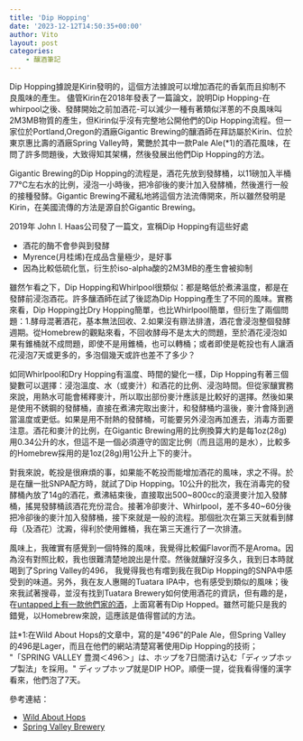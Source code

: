 ```yaml
---
title: 'Dip Hopping'
date: '2023-12-12T14:50:35+00:00'
author: Vito
layout: post
categories:
    - 釀酒筆記
---
```


Dip Hopping據說是Kirin發明的，這個方法據說可以增加酒花的香氣而且抑制不良風味的產生。
儘管Kirin在2018年發表了一篇論文，說明Dip Hopping-在whirpool之後、發酵開始之前加酒花-可以減少一種有著類似洋蔥的不良風味叫2M3MB物質的產生，但Kirin似乎沒有完整地公開他們的Dip Hopping流程。但一家位於Portland,Oregon的酒廠Gigantic Brewing的釀酒師在拜訪屬於Kirin、位於東京惠比壽的酒廠Spring Valley時，驚艷於其中一款Pale Ale(*1)的酒花風味，在問了許多問題後，大致得知其架構，然後發展出他們Dip Hopping的方法。

Gigantic Brewing的Dip Hopping的流程是，酒花先放到發酵桶，以11磅加入半桶77°C左右水的比例，浸泡一小時後，把冷卻後的麥汁加入發酵桶，然後進行一般的接種發酵。Gigantic Brewing不藏私地將這個方法流傳開來，所以雖然發明是Kirin，在美國流傳的方法是源自於Gigantic Brewing。

2019年 John I. Haas公司發了一篇文，宣稱Dip Hopping有這些好處
- 酒花的酶不會參與到發酵
- Myrence(月桂烯)在成品含量極少，是好事
- 因為比較低硫化氫，衍生於iso-alpha酸的2M3MB的產生會被抑制

雖然乍看之下，Dip Hopping和Whirlpool很類似：都是略低於煮沸溫度，都是在發酵前浸泡酒花。許多釀酒師在試了後認為Dip Hopping產生了不同的風味。實務來看，Dip Hopping比Dry Hopping簡單，也比Whirlpool簡單，但衍生了兩個問題：1.酵母混著酒花，基本無法回收、2.如果沒有辧法排渣，酒花會浸泡整個發酵週期。從Homebrew的觀點來看，不回收酵母不是太大的問題，至於酒花浸泡如果有錐桶就不成問題，即使不是用錐桶，也可以轉桶；或者即使是乾投也有人讓酒花浸泡7天或更多的，多泡個幾天或許也差不了多少？

如同Whirlpool和Dry Hopping有溫度、時間的變化一樣，Dip Hopping有著三個變數可以選擇：浸泡溫度、水（或麥汁）和酒花的比例、浸泡時間。但從家釀實務來說，用熱水可能會稀釋麥汁，所以取出部份麥汁應該是比較好的選擇。然後如果是使用不銹鋼的發酵桶，直接在煮沸完取出麥汁，和發酵桶圴溫後，麥汁會降到適當溫度或更低。如果是用不耐熱的發酵桶，可能要另外浸泡再加進去，消毒方面要注意。酒花和麥汁的比例，在Gigantic Brewing用的比例換算大約是每1oz(28g)用0.34公升的水，但這不是一個必須遵守的固定比例（而且這用的是水），比較多的Homebrew採用的是1oz(28g)用1公升上下的麥汁。

對我來說，乾投是很麻煩的事，如果能不乾投而能增加酒花的風味，求之不得。於是在釀一批SNPA配方時，就試了Dip Hopping。10公升的批次，我在消毒完的發酵桶內放了14g的酒花，煮沸結束後，直接取出500~800cc的滾燙麥汁加入發酵桶，搖晃發酵桶該酒花充份混合。接著冷卻麥汁、Whirlpool，差不多40~60分後把冷卻後的麥汁加入發酵桶，接下來就是一般的流程。那個批次在第三天就看到酵母（及酒花）沈澱，得利於使用錐桶，我在第三天進行了一次排渣。

風味上，我確實有感覺到一個特殊的風味，我覺得比較偏Flavor而不是Aroma。因為沒有對照比較，我也很難清楚地說出是什麼。然後就釀好沒多久，我到日本時就喝到了Spring Valley的496， 我覺得我也有嚐到我在我Dip Hopping的SNPA中感受到的味道。另外，我在友人惠賜的Tuatara IPA中，也有感受到類似的風味；後來我試著搜尋，並沒有找到Tuatara Brewery如何使用酒花的資訊，但有趣的是，在[untapped上有一款他們家的酒](https://untappd.com/b/tuatara-brewery-greener-pastures-fresh-hop-hazy-ipa/4813944/photos)，上面寫著有Dip Hopped。雖然可能只是我的錯覺，以Homebrew來說，這應該是值得嘗試的方法。


註*1:在Wild About Hops的文章中，寫的是"496"的Pale Ale，但Spring Valley的496是Lager，而且在他們的網站清楚寫著使用Dip Hopping的技術；
"「SPRING VALLEY 豊潤＜496＞」は、ホップを7日間漬け込む「ディップホップ製法」を採用。" ディップホップ就是DIP HOP。順便一提，從我看得懂的漢字看來，他們泡了7天。

參考連結：
- [Wild About Hops](https://www.wildabouthops.nz/dip-hopping.html)
- [Spring Valley Brewery](https://www.springvalleybrewery.jp)
